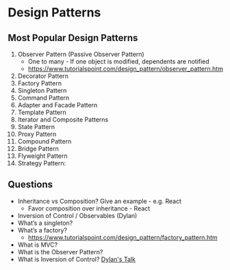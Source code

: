 # Design Patterns

## Most Popular Design Patterns

1. Observer Pattern (Passive Observer Pattern)
	- One to many - If one object is modified, dependents are notified
	- https://www.tutorialspoint.com/design_pattern/observer_pattern.htm
2. Decorator Pattern
3. Factory Pattern
4. Singleton Pattern
5. Command Pattern
6. Adapter and Facade Pattern
7. Template Pattern
8. Iterator and Composite Patterns
9. State Pattern
10. Proxy Pattern
11. Compound Pattern
12. Bridge Pattern
13. Flyweight Pattern
14. Strategy Pattern:

## Questions
- Inheritance vs Composition? Give an example - e.g. React
  - Favor composition over inheritance - React 
- Inversion of Control / Observables (Dylan)
- What’s a singleton?
- What’s a factory?
  - https://www.tutorialspoint.com/design_pattern/factory_pattern.htm
- What is MVC?
- What is the Observer Pattern?
- What is Inversion of Control? [Dylan's Talk](https://www.youtube.com/watch?v=L-T0mW1K24Q)
